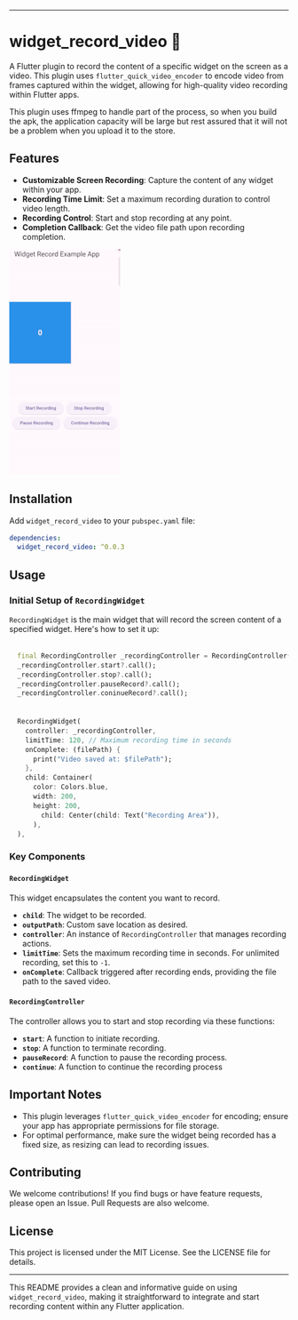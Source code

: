 
---

# widget_record_video 🎥

A Flutter plugin to record the content of a specific widget on the screen as a video. This plugin uses `flutter_quick_video_encoder` to encode video from frames captured within the widget, allowing for high-quality video recording within Flutter apps.

This plugin uses ffmpeg to handle part of the process, so when you build the apk, the application capacity will be large but rest assured that it will not be a problem when you upload it to the store.


## Features

- **Customizable Screen Recording**: Capture the content of any widget within your app.
- **Recording Time Limit**: Set a maximum recording duration to control video length.
- **Recording Control**: Start and stop recording at any point.
- **Completion Callback**: Get the video file path upon recording completion.

![DEMO](demo.gif)


## Installation

Add `widget_record_video` to your `pubspec.yaml` file:

```yaml
dependencies:
  widget_record_video: ^0.0.3
```

## Usage

### Initial Setup of `RecordingWidget`

`RecordingWidget` is the main widget that will record the screen content of a specified widget. Here's how to set it up:

```dart

  final RecordingController _recordingController = RecordingController();
  _recordingController.start?.call();
  _recordingController.stop?.call();
  _recordingController.pauseRecord?.call();
  _recordingController.coninueRecord?.call();


  RecordingWidget(
    controller: _recordingController,
    limitTime: 120, // Maximum recording time in seconds
    onComplete: (filePath) {
      print("Video saved at: $filePath");
    },
    child: Container(
      color: Colors.blue,
      width: 200,
      height: 200,
        child: Center(child: Text("Recording Area")),
      ),
  ),

```

### Key Components

#### `RecordingWidget`

This widget encapsulates the content you want to record.

- **`child`**: The widget to be recorded.
- **`outputPath`**: Custom save location as desired.
- **`controller`**: An instance of `RecordingController` that manages recording actions.
- **`limitTime`**: Sets the maximum recording time in seconds. For unlimited recording, set this to `-1`.
- **`onComplete`**: Callback triggered after recording ends, providing the file path to the saved video.

#### `RecordingController`

The controller allows you to start and stop recording via these functions:

- **`start`**: A function to initiate recording.
- **`stop`**: A function to terminate recording.
- **`pauseRecord`**: A function to pause the recording process.
- **`continue`**: A function to continue the recording process
## Important Notes

- This plugin leverages `flutter_quick_video_encoder` for encoding; ensure your app has appropriate permissions for file storage.
- For optimal performance, make sure the widget being recorded has a fixed size, as resizing can lead to recording issues.

## Contributing

We welcome contributions! If you find bugs or have feature requests, please open an Issue. Pull Requests are also welcome.

## License

This project is licensed under the MIT License. See the LICENSE file for details.

---

This README provides a clean and informative guide on using `widget_record_video`, making it straightforward to integrate and start recording content within any Flutter application.